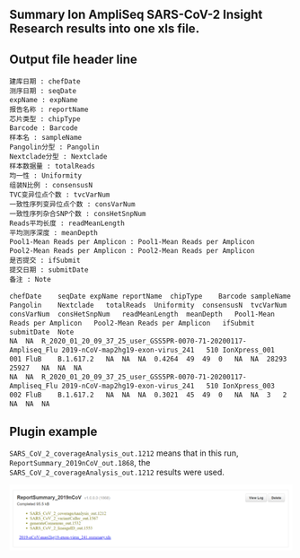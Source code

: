 ## Summary Ion AmpliSeq SARS-CoV-2 Insight Research results into one xls file.

## Output file header line
	建库日期 : chefDate
	测序日期 : seqDate
	expName : expName
	报告名称 : reportName
	芯片类型 : chipType 
	Barcode : Barcode
	样本名 : sampleName
	Pangolin分型 : Pangolin
	Nextclade分型 : Nextclade
	样本数据量 : totalReads
	均一性 : Uniformity
	组装N比例 : consensusN
	TVC变异位点个数 : tvcVarNum
	一致性序列变异位点个数 : consVarNum
	一致性序列杂合SNP个数 : consHetSnpNum
	Reads平均长度 : readMeanLength
	平均测序深度 : meanDepth
	Pool1-Mean Reads per Amplicon : Pool1-Mean Reads per Amplicon
	Pool2-Mean Reads per Amplicon : Pool2-Mean Reads per Amplicon
	是否提交 : ifSubmit
	提交日期 : submitDate
	备注 : Note


```
chefDate	seqDate	expName	reportName	chipType	Barcode	sampleName	Pangolin	Nextclade	totalReads	Uniformity	consensusN	tvcVarNum	consVarNum	consHetSnpNum	readMeanLength	meanDepth	Pool1-Mean Reads per Amplicon	Pool2-Mean Reads per Amplicon	ifSubmit	submitDate	Note
NA	NA	R_2020_01_20_09_37_25_user_GSS5PR-0070-71-20200117-Ampliseq_Flu	2019-nCoV-map2hg19-exon-virus_241	510	IonXpress_001	001 FluB	B.1.617.2	NA	NA	NA	0.4264	49	49	0	NA	NA	28293	25927	NA	NA	NA
NA	NA	R_2020_01_20_09_37_25_user_GSS5PR-0070-71-20200117-Ampliseq_Flu	2019-nCoV-map2hg19-exon-virus_241	510	IonXpress_003	002 FluB	B.1.617.2	NA	NA	NA	0.3021	45	49	0	NA	NA	3	2	NA	NA	NA

```

## Plugin example

`SARS_CoV_2_coverageAnalysis_out.1212` means that in this run, `ReportSummary_2019nCoV_out.1868`, the `SARS_CoV_2_coverageAnalysis_out.1212` results were used.

![ReportSummary_2019nCoV.png](https://github.com/Xiaohuaniu0032/ReportSummary_2019nCoV/blob/master/ReportSummary_2019nCoV.png)
